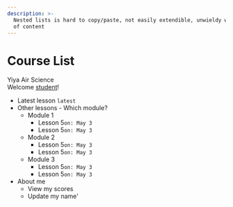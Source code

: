 ```yaml
---
description: >-
  Nested lists is hard to copy/paste, not easily extendible, unwieldy with a lot
  of content
---
```


# Course List

Yiya Air Science  
Welcome [student](../serious/profile/#age)!

* Latest lesson `latest`
* Other lessons - Which module?
  * Module 1
    * Lesson 5`on: May 3`
    * Lesson 5`on: May 3`
  * Module 2
    * Lesson 5`on: May 3`
    * Lesson 5`on: May 3`
  * Module 3
    * Lesson 5`on: May 3`
    * Lesson 5`on: May 3`
* About me
  * View my scores
  * Update my name'

